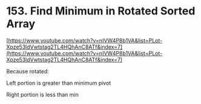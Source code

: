 # 153. Find Minimum in Rotated Sorted Array

[https://www.youtube.com/watch?v=nIVW4P8b1VA&list=PLot-Xpze53ldVwtstag2TL4HQhAnC8ATf&index=7](https://www.youtube.com/watch?v=nIVW4P8b1VA&list=PLot-Xpze53ldVwtstag2TL4HQhAnC8ATf&index=7)

Because rotated:

Left portion is greater than minimum pivot

Right portion is less than min
